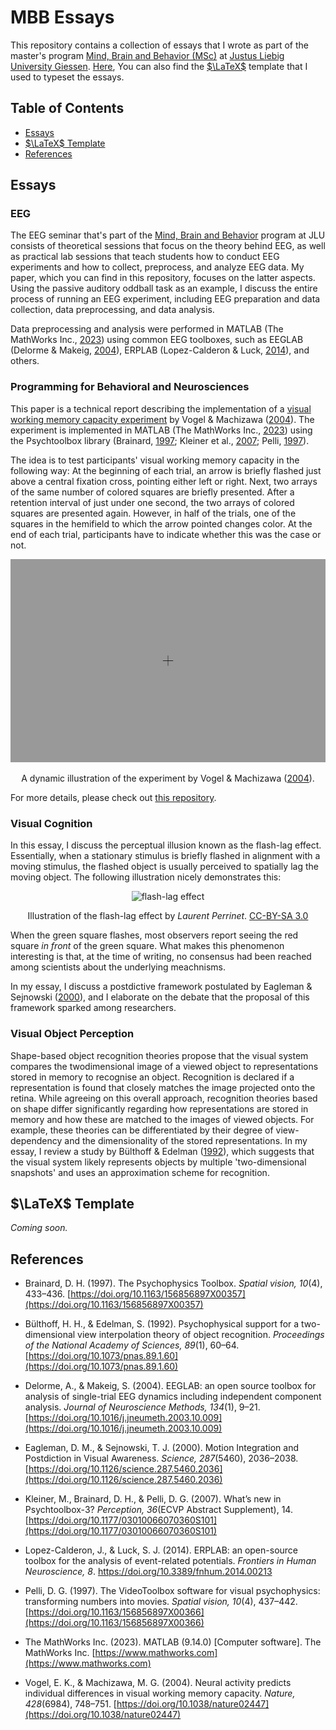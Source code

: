 # MBB Essays

This repository contains a collection of essays that I wrote as part of the master's program [Mind, Brain and Behavior (MSc)](https://www.uni-giessen.de/de/studium/studienangebot/master/mbb) at [Justus Liebig University Giessen](https://www.uni-giessen.de/jlyou/en/index.html). [Here](latex-template), You can also find the [$\LaTeX$](https://www.latex-project.org) template that I used to typeset the essays.

## Table of Contents

- [Essays](#essays)
- [$\LaTeX$ Template](#latex-template)
- [References](#references)

## Essays

### EEG

The EEG seminar that's part of the [Mind, Brain and Behavior](https://www.uni-giessen.de/de/studium/studienangebot/master/mbb) program at JLU consists of theoretical sessions that focus on the theory behind EEG, as well as practical lab sessions that teach students how to conduct EEG experiments and how to collect, preprocess, and analyze EEG data. My paper, which you can find in this repository, focuses on the latter aspects. Using the passive auditory oddball task as an example, I discuss the entire process of running an EEG experiment, including EEG preparation and data collection, data preprocessing, and data analysis.

Data preprocessing and analysis were performed in MATLAB (The MathWorks Inc., [2023](#matlab)) using common EEG toolboxes, such as EEGLAB (Delorme & Makeig, [2004](#eeglab)), ERPLAB (Lopez-Calderon & Luck, [2014](#erplab)), and others.

### Programming for Behavioral and Neurosciences

This paper is a technical report describing the implementation of a [visual working memory capacity experiment](https://github.com/mrvnthss/visual-working-memory-capacity) by Vogel & Machizawa ([2004](#vogel-machizawa)). The experiment is implemented in MATLAB (The MathWorks Inc., [2023](#matlab)) using the Psychtoolbox library (Brainard, [1997](#brainard-ptb); Kleiner et al., [2007](#kleiner-ptb); Pelli, [1997](#pelli-ptb)).

The idea is to test participants' visual working memory capacity in the following way: At the beginning of each trial, an arrow is briefly flashed just above a central fixation cross, pointing either left or right. Next, two arrays of the same number of colored squares are briefly presented. After a retention interval of just under one second, the two arrays of colored squares are presented again. However, in half of the trials, one of the squares in the hemifield to which the arrow pointed changes color. At the end of each trial, participants have to indicate whether this was the case or not. 

<div align="center">
    <img src="https://github.com/mrvnthss/visual-working-memory-capacity/blob/main/figures/experiment-demo.gif?raw=true" alt="trial-structure" width="600">
    <p>A dynamic illustration of the experiment by Vogel & Machizawa (<a href="#vogel-machizawa">2004</a>).</p>
</div>

For more details, please check out [this repository](https://github.com/mrvnthss/visual-working-memory-capacity).

### Visual Cognition

In this essay, I discuss the perceptual illusion known as the flash-lag effect. Essentially, when a stationary stimulus is briefly flashed in alignment with a moving stimulus, the flashed object is usually perceived to spatially lag the moving object. The following illustration nicely demonstrates this:

<div align="center">
    <img src="https://upload.wikimedia.org/wikipedia/commons/6/60/Flash_lag.gif" alt="flash-lag effect" width="600">
    <p>Illustration of the flash-lag effect by <i>Laurent Perrinet</i>. <a href="https://creativecommons.org/licenses/by-sa/3.0">CC-BY-SA 3.0</a></p>
</div>

When the green square flashes, most observers report seeing the red square *in front* of the green square. What makes this phenomenon interesting is that, at the time of writing, no consensus had been reached among scientists about the underlying meachnisms.

In my essay, I discuss a postdictive framework postulated by Eagleman & Sejnowski ([2000](#eagleman)), and I elaborate on the debate that the proposal of this framework sparked among researchers.

### Visual Object Perception

Shape-based object recognition theories propose that the visual system compares the twodimensional image of a viewed object to representations stored in memory to recognise an object. Recognition is declared if a representation is found that closely matches the image projected onto the retina. While agreeing on this overall approach, recognition theories based on shape differ significantly regarding how representations are stored in memory and how these are matched to the images of viewed objects. For example, these theories can be differentiated by their degree of view-dependency and the dimensionality of the stored representations. In my essay, I review a study by Bülthoff & Edelman ([1992](#buelthoff-edelman)), which suggests that the visual system likely represents objects by multiple 'two-dimensional snapshots' and uses an approximation scheme for recognition.

## $\LaTeX$ Template

*Coming soon.*

## References

- <a id='brainard-ptb'></a> Brainard, D. H. (1997). The Psychophysics Toolbox. *Spatial vision, 10*(4), 433–436. [https://doi.org/10.1163/156856897X00357](https://doi.org/10.1163/156856897X00357)

- <a id='buelthoff-edelman'></a> Bülthoff, H. H., & Edelman, S. (1992). Psychophysical support for a two-dimensional view interpolation theory of object recognition. *Proceedings of the National Academy of Sciences, 89*(1), 60–64. [https://doi.org/10.1073/pnas.89.1.60](https://doi.org/10.1073/pnas.89.1.60)

- <a id='eeglab'></a> Delorme, A., & Makeig, S. (2004). EEGLAB: an open source toolbox for analysis of single-trial EEG dynamics including independent component analysis. *Journal of Neuroscience Methods, 134*(1), 9–21. [https://doi.org/10.1016/j.jneumeth.2003.10.009](https://doi.org/10.1016/j.jneumeth.2003.10.009)

- <a id='eagleman'></a> Eagleman, D. M., & Sejnowski, T. J. (2000). Motion Integration and Postdiction in Visual Awareness. *Science, 287*(5460), 2036–2038. [https://doi.org/10.1126/science.287.5460.2036](https://doi.org/10.1126/science.287.5460.2036)

- <a id='kleiner-ptb'></a> Kleiner, M., Brainard, D. H., & Pelli, D. G. (2007). What’s new in Psychtoolbox-3? *Perception, 36*(ECVP Abstract Supplement), 14. [https://doi.org/10.1177/03010066070360S101](https://doi.org/10.1177/03010066070360S101)

- <a id='erplab'></a> Lopez-Calderon, J., & Luck, S. J. (2014). ERPLAB: an open-source toolbox for the analysis of event-related potentials. *Frontiers in Human Neuroscience, 8*. https://doi.org/10.3389/fnhum.2014.00213

- <a id='pelli-ptb'></a> Pelli, D. G. (1997). The VideoToolbox software for visual psychophysics: transforming numbers into movies. *Spatial vision, 10*(4), 437–442. [https://doi.org/10.1163/156856897X00366](https://doi.org/10.1163/156856897X00366)

- <a id='matlab'></a> The MathWorks Inc. (2023). MATLAB (9.14.0) [Computer software]. The MathWorks Inc. [https://www.mathworks.com](https://www.mathworks.com)

- <a id='vogel-machizawa'></a> Vogel, E. K., & Machizawa, M. G. (2004). Neural activity predicts individual differences in visual working memory capacity. *Nature, 428*(6984), 748–751. [https://doi.org/10.1038/nature02447](https://doi.org/10.1038/nature02447)

[def]: #references